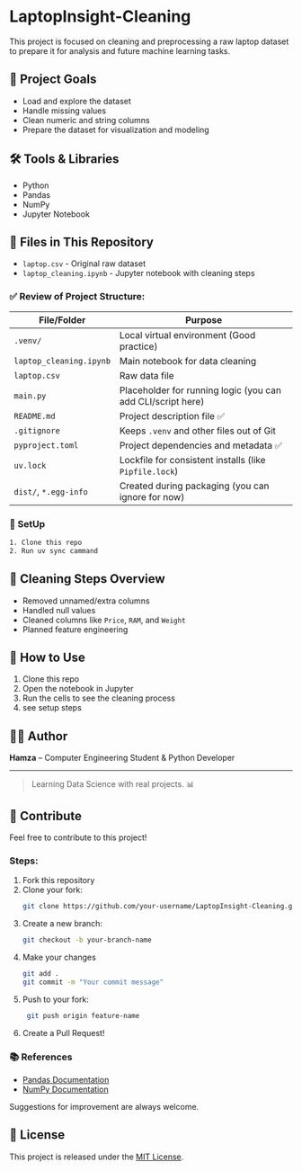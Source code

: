 # LaptopInsight-Cleaning

This project is focused on cleaning and preprocessing a raw laptop dataset to prepare it for analysis and future machine learning tasks.

## 📌 Project Goals
- Load and explore the dataset
- Handle missing values
- Clean numeric and string columns
- Prepare the dataset for visualization and modeling

## 🛠️ Tools & Libraries
- Python
- Pandas
- NumPy
- Jupyter Notebook

## 📂 Files in This Repository
- `laptop.csv` - Original raw dataset
- `laptop_cleaning.ipynb` - Jupyter notebook with cleaning steps

### ✅ Review of  Project Structure:
| File/Folder             | Purpose                                                     |
| ----------------------- | ----------------------------------------------------------- |
| `.venv/`                | Local virtual environment (Good practice)                   |
| `laptop_cleaning.ipynb` | Main notebook for data cleaning                             |
| `laptop.csv`            | Raw data file                                               |
| `main.py`               | Placeholder for running logic (you can add CLI/script here) |
| `README.md`             | Project description file ✅                                  |
| `.gitignore`            | Keeps `.venv` and other files out of Git                    |
| `pyproject.toml`        | Project dependencies and metadata ✅                         |
| `uv.lock`               | Lockfile for consistent installs (like `Pipfile.lock`)      |
| `dist/`, `*.egg-info`   | Created during packaging (you can ignore for now)           |

### 📌 SetUp
```bash
1. Clone this repo
2. Run uv sync cammand
```

## 🧹 Cleaning Steps Overview
- Removed unnamed/extra columns
- Handled null values
- Cleaned columns like `Price`, `RAM`, and `Weight`
- Planned feature engineering

## 🚀 How to Use
1. Clone this repo
2. Open the notebook in Jupyter
3. Run the cells to see the cleaning process
4. see setup steps

## 👨‍💻 Author
**Hamza** – Computer Engineering Student & Python Developer

---

> Learning Data Science with real projects. 📊

## 🤝 Contribute

Feel free to contribute to this project!

### Steps:
1. Fork this repository
2. Clone your fork:
   ```bash
   git clone https://github.com/your-username/LaptopInsight-Cleaning.git
3. Create a new branch:
   ```bash
   git checkout -b your-branch-name
4. Make your changes
   ```bash
   git add .
   git commit -m "Your commit message"
5. Push to your fork:
   ```bash
    git push origin feature-name
6. Create a Pull Request!

### 📚 References
- [Pandas Documentation](https://pandas.pydata.org/docs/)
- [NumPy Documentation](https://numpy.org/doc/stable/)

Suggestions for improvement are always welcome.

## 📝 License
This project is released under the [MIT License](https://opensource.org/licenses/MIT).

